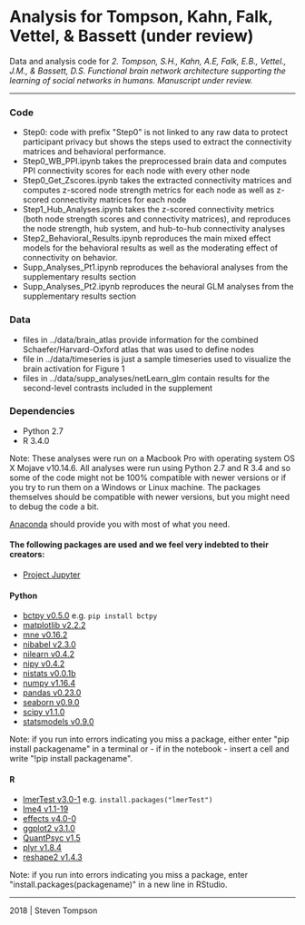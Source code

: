 # Analysis for Tompson, Kahn, Falk, Vettel, & Bassett (under review)

Data and analysis code for *2.	Tompson, S.H., Kahn, A.E, Falk, E.B., Vettel., J.M., & Bassett, D.S. 
Functional brain network architecture supporting the learning of social networks in humans. 
Manuscript under review.*


***

### Code
* Step0: code with prefix "Step0" is not linked to any raw data to protect participant privacy but shows the steps 
used to extract the connectivity matrices and behavioral performance.
* Step0_WB_PPI.ipynb takes the preprocessed brain data and computes PPI connectivity scores for each node with every other node
* Step0_Get_Zscores.ipynb takes the extracted connectivity matrices and computes z-scored node strength metrics for each node
as well as z-scored connectivity matrices for each node
* Step1_Hub_Analyses.ipynb takes the z-scored connectivity metrics (both node strength scores and connectivity matrices),
and reproduces the node strength, hub system, and hub-to-hub connectivity analyses
* Step2_Behavioral_Results.ipynb reproduces the main mixed effect models for the behavioral results as well as 
the moderating effect of connectivity on behavior.
* Supp_Analyses_Pt1.ipynb reproduces the behavioral analyses from the supplementary results section
* Supp_Analyses_Pt2.ipynb reproduces the neural GLM analyses from the supplementary results section

### Data

* files in ../data/brain_atlas provide information for the combined Schaefer/Harvard-Oxford atlas that was used to define nodes
* file in ../data/timeseries is just a sample timeseries used to visualize the brain activation for Figure 1
* files in ../data/supp_analyses/netLearn_glm contain results for the second-level contrasts included in the supplement

### Dependencies
* Python 2.7
* R 3.4.0

Note: These analyses were run on a Macbook Pro with operating system OS X Mojave v10.14.6. 
All analyses were run using Python 2.7 and R 3.4 and so some of the code might not be 100% compatible with newer versions 
or if you try to run them on a Windows or Linux machine. 
The packages themselves should be compatible with newer versions, but you might need to debug the code a bit.

[Anaconda](http://continuum.io/downloads) should provide you with most of what you need.

#### The following packages are used and we feel very indebted to their creators:

* [Project Jupyter](https://github.com/jupyter) 

#### Python
* [bctpy v0.5.0](https://github.com/aestrivex/bctpy) e.g. `pip install bctpy`
* [matplotlib v2.2.2](http://matplotlib.org/)
* [mne v0.16.2](https://www.nmr.mgh.harvard.edu/mne/stable/index.html)
* [nibabel v2.3.0](https://nipy.org/packages/nibabel/index.html)
* [nilearn v0.4.2](https://nipy.org/packages/nilearn/index.html) 
* [nipy v0.4.2](https://nipy.org/packages/nipy/index.html)
* [nistats v0.0.1b](https://nistats.github.io/)
* [numpy v1.16.4](http://www.numpy.org/)
* [pandas v0.23.0](http://pandas.pydata.org/)
* [seaborn v0.9.0](http://seaborn.pydata.org/)
* [scipy v1.1.0](https://www.scipy.org/)
* [statsmodels v0.9.0](https://www.statsmodels.org/stable/index.html)

Note: if you run into errors indicating you miss a package, either enter "pip install packagename" in a terminal or - if in the notebook - 
insert a cell and write "!pip install packagename".

#### R
* [lmerTest v3.0-1](https://cran.r-project.org/web/packages/lmerTest/index.html) e.g. `install.packages("lmerTest")`
* [lme4 v1.1-19](https://cran.r-project.org/web/packages/lme4/index.html)   
* [effects v4.0-0](https://cran.r-project.org/web/packages/effects/index.html)
* [ggplot2 v3.1.0](https://ggplot2.tidyverse.org/)  
* [QuantPsyc v1.5](https://cran.r-project.org/web/packages/QuantPsyc/index.html)
* [plyr v1.8.4](https://cran.r-project.org/web/packages/plyr/index.html)    
* [reshape2 v1.4.3](https://cran.r-project.org/web/packages/reshape2/index.html)

Note: if you run into errors indicating you miss a package, enter "install.packages(packagename)" in a new line in RStudio.

***
2018 | Steven Tompson